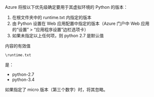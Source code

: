 Azure 将按以下优先级确定要用于其虚拟环境的 Python 的版本：

1. 在根文件夹中的 runtime.txt 内指定的版本
2. 由 Python 设置在 Web 应用配置中指定的版本（Azure 门户中 Web 应用的“设置” > “应用程序设置”边栏选项卡）
3. 如果未指定以上任何项，则 python 2.7 是默认值

内容的有效值 

    \runtime.txt

是：

* python-2.7
* python-3.4

如果指定了 micro 版本（第三个数字）时，将其忽略。